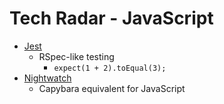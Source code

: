 Tech Radar - JavaScript
=======================

* [Jest](https://facebook.github.io/jest/)
    * RSpec-like testing
        * `expect(1 + 2).toEqual(3);`
* [Nightwatch](http://nightwatchjs.org/)
    * Capybara equivalent for JavaScript
